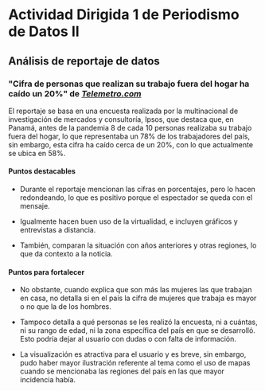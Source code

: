 # Actividad Dirigida 1 de Periodismo de Datos II
## Análisis de reportaje de datos 
### "Cifra de personas que realizan su trabajo fuera del hogar ha caído un 20%" de ***[Telemetro.com](http:/telemetro.com "Telemetro")***

El reportaje se basa en una encuesta realizada por la multinacional de investigación de mercados y consultoría, Ipsos, que destaca que, en Panamá, antes de la pandemia 8 de cada 10 personas realizaba su trabajo fuera del hogar, lo que representaba un 78% de los trabajadores del país, sin embargo, esta cifra ha caído cerca de un 20%, con lo que actualmente se ubica en 58%.

#### Puntos destacables

- Durante el reportaje mencionan las cifras en porcentajes, pero lo hacen redondeando, lo que es positivo porque el espectador se queda con el mensaje.

- Igualmente hacen buen uso de la virtualidad, e incluyen gráficos y entrevistas a distancia.

- También, comparan la situación con años anteriores y otras regiones, lo que da contexto a la noticia.

#### Puntos para fortalecer

- No obstante, cuando explica que son más las mujeres las que trabajan en casa, no detalla si en el país la cifra de mujeres que trabaja es mayor o no que la de los hombres.

- Tampoco detalla a qué personas se les realizó la encuesta, ni a cuántas, ni su rango de edad, ni la zona específica del país en que se desarrolló. Esto podría dejar al usuario con dudas o con falta de información.

- La visualización es atractiva para el usuario y es breve, sin embargo, pudo haber mayor ilustración referente al tema como el uso de mapas cuando se mencionaba las regiones del país en las que mayor incidencia había.
